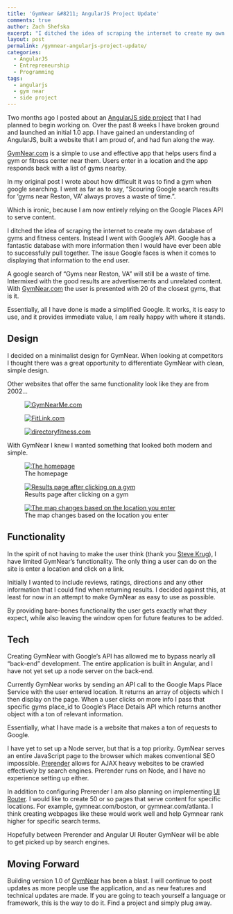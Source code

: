```yaml
---
title: 'GymNear &#8211; AngularJS Project Update'
comments: true
author: Zach Shefska
excerpt: "I ditched the idea of scraping the internet to create my own database of gyms and fitness centers. Instead I went with Google's API. Google has a fantastic database with more information then I would have ever been able to successfully pull together. The issue Google faces is when it comes to displaying that information to the end user."
layout: post
permalink: /gymnear-angularjs-project-update/
categories:
  - AngularJS
  - Entrepreneurship
  - Programming
tags:
  - angularjs
  - gym near
  - side project
---
```

<div class="ttr_start">
</div>

Two months ago I posted about an [AngularJS side project][1] that I had planned to begin working on. Over the past 8 weeks I have broken ground and launched an initial 1.0 app. I have gained an understanding of AngularJS, built a website that I am proud of, and had fun along the way.

[GymNear.com][2] is a simple to use and effective app that helps users find a gym or fitness center near them. Users enter in a location and the app responds back with a list of gyms nearby.

In my original post I wrote about how difficult it was to find a gym when google searching. I went as far as to say, &#8220;Scouring Google search results for &#8216;gyms near Reston, VA&#8217; always proves a waste of time.&#8221;.

Which is ironic, because I am now entirely relying on the Google Places API to serve content.

I ditched the idea of scraping the internet to create my own database of gyms and fitness centers. Instead I went with Google&#8217;s API. Google has a fantastic database with more information then I would have ever been able to successfully pull together. The issue Google faces is when it comes to displaying that information to the end user.

A google search of &#8220;Gyms near Reston, VA&#8221; will still be a waste of time. Intermixed with the good results are advertisements and unrelated content. With [GymNear.com][2] the user is presented with 20 of the closest gyms, that is it.

Essentially, all I have done is made a simplified Google. It works, it is easy to use, and it provides immediate value, I am really happy with where it stands.

## Design

I decided on a minimalist design for GymNear. When looking at competitors I thought there was a great opportunity to differentiate GymNear with clean, simple design.

Other websites that offer the same functionality look like they are from 2002&#8230;

<div id='gallery-1' class='gallery galleryid-249 gallery-columns-3 gallery-size-large'>
  <figure class='gallery-item'> 
  
  <div class='gallery-icon landscape'>
    <a href='http://shefska.com/gymnear-angularjs-project-update/gymnear1/'><img src="http://i0.wp.com/shefska.com/wp-content/uploads/2015/08/gymnear1.png?resize=840%2C390" class="attachment-large" alt="GymNearMe.com" data-recalc-dims="1" /></a>
  </div></figure><figure class='gallery-item'> 
  
  <div class='gallery-icon landscape'>
    <a href='http://shefska.com/gymnear-angularjs-project-update/gymnear3/'><img src="http://i2.wp.com/shefska.com/wp-content/uploads/2015/08/gymnear3.png?resize=840%2C390" class="attachment-large" alt="FitLink.com" data-recalc-dims="1" /></a>
  </div></figure><figure class='gallery-item'> 
  
  <div class='gallery-icon landscape'>
    <a href='http://shefska.com/gymnear-angularjs-project-update/gymnear4/'><img src="http://i0.wp.com/shefska.com/wp-content/uploads/2015/08/gymnear4.png?resize=840%2C390" class="attachment-large" alt="directoryfitness.com" data-recalc-dims="1" /></a>
  </div></figure>
</div>

With GymNear I knew I wanted something that looked both modern and simple.

<div id='gallery-2' class='gallery galleryid-249 gallery-columns-3 gallery-size-large'>
  <figure class='gallery-item'> 
  
  <div class='gallery-icon landscape'>
    <a href='http://shefska.com/gymnear-angularjs-project-update/gymnear2/'><img src="http://i2.wp.com/shefska.com/wp-content/uploads/2015/08/gymnear2.png?resize=840%2C390" class="attachment-large" alt="The homepage" aria-describedby="gallery-2-253" data-recalc-dims="1" /></a>
  </div><figcaption class='wp-caption-text gallery-caption' id='gallery-2-253'> The homepage </figcaption></figure><figure class='gallery-item'> 
  
  <div class='gallery-icon portrait'>
    <a href='http://shefska.com/gymnear-angularjs-project-update/gymnear6/'><img src="http://i2.wp.com/shefska.com/wp-content/uploads/2015/08/gymnear6.png?resize=719%2C1024" class="attachment-large" alt="Results page after clicking on a gym" aria-describedby="gallery-2-257" data-recalc-dims="1" /></a>
  </div><figcaption class='wp-caption-text gallery-caption' id='gallery-2-257'> Results page after clicking on a gym </figcaption></figure><figure class='gallery-item'> 
  
  <div class='gallery-icon portrait'>
    <a href='http://shefska.com/gymnear-angularjs-project-update/gymnear5/'><img src="http://i0.wp.com/shefska.com/wp-content/uploads/2015/08/gymnear5.png?resize=719%2C1024" class="attachment-large" alt="The map changes based on the location you enter" aria-describedby="gallery-2-250" data-recalc-dims="1" /></a>
  </div><figcaption class='wp-caption-text gallery-caption' id='gallery-2-250'> The map changes based on the location you enter </figcaption></figure>
</div>

## Functionality

In the spirit of not having to make the user think (thank you [Steve Krug][3]), I have limited GymNear&#8217;s functionality. The only thing a user can do on the site is enter a location and click on a link.

Initially I wanted to include reviews, ratings, directions and any other information that I could find when returning results. I decided against this, at least for now in an attempt to make GymNear as easy to use as possible.

By providing bare-bones functionality the user gets exactly what they expect, while also leaving the window open for future features to be added.

## Tech

Creating GymNear with Google&#8217;s API has allowed me to bypass nearly all &#8220;back-end&#8221; development. The entire application is built in Angular, and I have not yet set up a node server on the back-end.

Currently GymNear works by sending an API call to the Google Maps Place Service with the user entered location. It returns an array of objects which I then display on the page. When a user clicks on more info I pass that specific gyms place_id to Google&#8217;s Place Details API which returns another object with a ton of relevant information.

Essentially, what I have made is a website that makes a ton of requests to Google.

I have yet to set up a Node server, but that is a top priority. GymNear serves an entire JavaScript page to the browser which makes conventional SEO impossible. [Prerender][4] allows for AJAX heavy websites to be crawled effectively by search engines. Prerender runs on Node, and I have no experience setting up either.

In addition to configuring Prerender I am also planning on implementing [UI Router][5]. I would like to create 50 or so pages that serve content for specific locations. For example, gymnear.com/boston, or gymnear.com/atlanta. I think creating webpages like these would work well and help Gymnear rank higher for specific search terms.

Hopefully between Prerender and Angular UI Router GymNear will be able to get picked up by search engines.

## Moving Forward

Building version 1.0 of [GymNear][2] has been a blast. I will continue to post updates as more people use the application, and as new features and technical updates are made. If you are going to teach yourself a language or framework, this is the way to do it. Find a project and simply plug away.

<div class="ttr_end">
</div>

 [1]: http://shefska.com/developing-an-angularjs-side-project/
 [2]: http://gymnear.com/
 [3]: http://www.amazon.com/Dont-Make-Me-Think-Usability/dp/0321344758
 [4]: https://prerender.io/
 [5]: https://github.com/angular-ui/ui-router